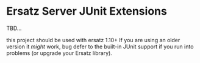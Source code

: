 # Ersatz Server JUnit Extensions

TBD...

this project should be used with ersatz 1.10+ If you are using an older version it _might_ work, bug defer to the built-in 
JUnit support if you run into problems (or upgrade your Ersatz library).